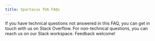 ```yaml
---
title: Spartacus TUA FAQs
---
```


If you have technical questions not answered in this FAQ, you can get in touch with us on Stack Overflow. For non-technical questions, you can reach us on our Slack workspace. Feedback welcome!
